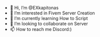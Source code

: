 - 👋 Hi, I’m @EXkapitonas
- 👀 I’m interested in Fivem Server Creation
- 🌱 I’m currently learning How to Script
- 💞️ I’m looking to collaborate on Server
- 📫 How to reach me Discord:)

<!---
EXkapitonas/EXkapitonas is a ✨ special ✨ repository because its `README.md` (this file) appears on your GitHub profile.
You can click the Preview link to take a look at your changes.
--->
